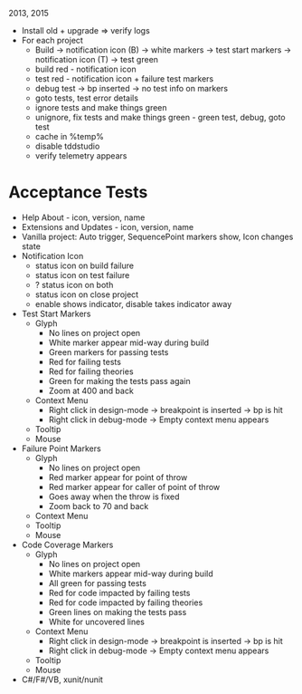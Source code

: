 ﻿2013, 2015
- Install old + upgrade => verify logs
- For each project
  - Build -> notification icon (B) -> white markers -> test start markers -> notification icon (T) -> test green
  - build red - notification icon
  - test red - notification icon + failure test markers
  - debug test -> bp inserted -> no test info on markers
  - goto tests, test error details
  - ignore tests and make things green
  - unignore, fix tests and make things green - green test, debug, goto test
  - cache in %temp%
  - disable tddstudio
  - verify telemetry appears

# Acceptance Tests
  - Help About - icon, version, name
  - Extensions and Updates - icon, version, name
  - Vanilla project: Auto trigger, SequencePoint markers show, Icon changes state
  - Notification Icon
    - status icon on build failure
    - status icon on test failure
    - ? status icon on both
    - status icon on close project
    - enable shows indicator, disable takes indicator away
  - Test Start Markers
    - Glyph
      - No lines on project open
      - White marker appear mid-way during build
      - Green markers for passing tests
      - Red for failing tests
      - Red for failing theories
      - Green for making the tests pass again
      - Zoom at 400 and back
    - Context Menu
      - Right click in design-mode -> breakpoint is inserted -> bp is hit
      - Right click in debug-mode -> Empty context menu appears
    - Tooltip
    - Mouse
  - Failure Point Markers
    - Glyph
      - No lines on project open
      - Red marker appear for point of throw
      - Red marker appear for caller of point of throw
      - Goes away when the throw is fixed
      - Zoom back to 70 and back
    - Context Menu
    - Tooltip
    - Mouse
  - Code Coverage Markers
    - Glyph
      - No lines on project open
      - White markers appear mid-way during build
      - All green for passing tests
      - Red for code impacted by failing tests
      - Red for code impacted by failing theories
      - Green lines on making the tests pass
      - White for uncovered lines
    - Context Menu
      - Right click in design-mode -> breakpoint is inserted -> bp is hit
      - Right click in debug-mode -> Empty context menu appears
    - Tooltip
    - Mouse
  - C#/F#/VB, xunit/nunit
